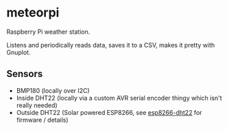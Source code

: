 # meteorpi

Raspberry Pi weather station.

Listens and periodically reads data, saves it to a CSV, makes it pretty with Gnuplot.

## Sensors

* BMP180 (locally over I2C)
* Inside DHT22 (locally via a custom AVR serial encoder thingy which isn't really
  needed)
* Outside DHT22 (Solar powered ESP8266, see
  [esp8266-dht22](https://github.com/lucaspiller/esp8266-dht22) for firmware /
  details)
